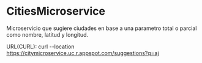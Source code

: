 # CitiesMicroservice
Microservicio que sugiere ciudades en base a una parametro total o parcial como nombre, latitud y longitud.

URL(CURL): curl --location https://citymicroservice.uc.r.appspot.com/suggestions?q=aj
